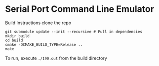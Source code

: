 # Serial Port Command Line Emulator


Build Instructions
clone the repo  
```
git submodule update --init --recursive # Pull in dependencies 
mkdir build  
cd build  
cmake -DCMAKE_BUILD_TYPE=Release ..  
make
```

To run, execute `./190.out` from the build directory
